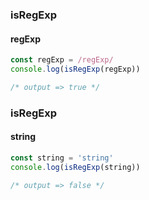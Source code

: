### isRegExp

#### regExp

```typescript
const regExp = /regExp/
console.log(isRegExp(regExp))

/* output => true */
```

### isRegExp

#### string

```typescript
const string = 'string'
console.log(isRegExp(string))

/* output => false */
```

